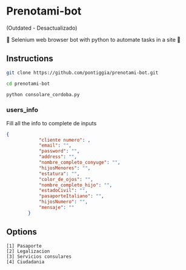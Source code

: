 # Prenotami-bot
(Outdated - Desactualizado)

🤖 Selenium web browser bot with python to automate tasks in a site 🤖

## Instructions
```bash
git clone https://github.com/pontiggia/prenotami-bot.git

cd prenotami-bot

python consolare_cordoba.py
```
### users_info
Fill all the info to complete de inputs
```json
{
            "cliente numero": ,
            "email": "",
            "password": "",
            "address": "",
            "nombre_completo_conyuge": "", 
            "hijosMenores": "",
            "estatura": "",
            "color_de_ojos": "",
            "nombre_completo_hijo": "", 
            "estadoCivil": "", 
            "pasaporteItaliano": "", 
            "hijosNumero": "",
            "mensaje": ""
        }
```

## Options
```
[1] Pasaporte
[2] Legalizacion
[3] Servicios consulares
[4] Ciudadania
```
